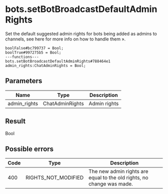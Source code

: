 # bots.setBotBroadcastDefaultAdminRights
Set the default suggested admin rights for bots being added as admins to channels, see here for more info on how to handle them ».

```
boolFalse#bc799737 = Bool;
boolTrue#997275b5 = Bool;
---functions---
bots.setBotBroadcastDefaultAdminRights#788464e1 admin_rights:ChatAdminRights = Bool;
```

## Parameters
| Name | Type | Description |
| ---- | :----: | ----------- |
| admin_rights | ChatAdminRights | Admin rights |


## Result
Bool

## Possible errors
| Code | Type | Description |
| ---- | :----: | ----------- |
| 400 | RIGHTS_NOT_MODIFIED | The new admin rights are equal to the old rights, no change was made. |

